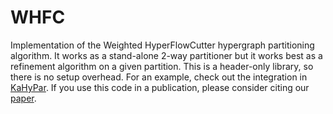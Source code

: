 # WHFC
Implementation of the Weighted HyperFlowCutter hypergraph partitioning algorithm.
It works as a stand-alone 2-way partitioner but it works best as a refinement algorithm on a given partition.
This is a header-only library, so there is no setup overhead.
For an example, check out the integration in [KaHyPar](https://github.com/kahypar/kahypar/tree/master/kahypar/partition/refinement/flow).
If you use this code in a publication, please consider citing our [paper](https://drops.dagstuhl.de/opus/volltexte/2020/12085/). 
